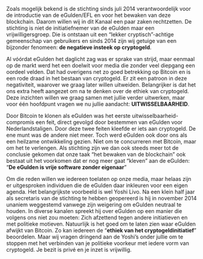 Zoals mogelijk bekend is de stichting sinds juli 2014 verantwoordelijk voor de introductie van de eGulden/EFL en voor het bewaken van deze blockchain. Daarom willen wij in dit Kanaal een paar zaken rechtzetten. De stichting is niet de initiatiefnemer van de eGulden maar een vrijwilligersgroep. Die is ontstaan uit een “lekker cryptisch”-achtige gemeenschap van gebruikers en sinds 2014 zijn wij getuige van een bijzonder fenomeen:  **de negatieve insteek op cryptogeld**.

Al vóórdat eGulden het daglicht zag was er sprake van strijd, maar eenmaal op de markt werd het een doelwit voor media die zonder veel diepgang een oordeel velden. Dat had overigens net zo goed betrekking op Bitcoin en is een rode draad in het bestaan van cryptogeld. Er zit een patroon in deze negativiteit, waarover we graag later willen uitweiden. Belangrijker is dat het ons extra heeft aangezet om na te denken over de ethiek van cryptogeld. Deze inzichten willen we graag samen met jullie verder uitwerken, maar voor één hoofdpunt vragen we nu jullie aandacht: **UITWISSELBAARHEID**. 

Door Bitcoin te klonen als eGulden was het eerste uitwisselbaarheid-compromis een feit, direct gevolgd door bestemmen van eGulden voor Nederlandstaligen. Door deze twee feiten kleefde er iets aan cryptogeld. De ene munt was de andere niet meer. Toch werd eGulden ook door ons als een heilzame ontwikkeling gezien. Niet om te concurreren met Bitcoin, maar om het te verlengen. Als stichting zijn we dan ook steeds meer tot de conclusie gekomen dat onze taak “het bewaken van de blockchain” ook bestaat uit het voorkomen dat er nog meer gaat “kleven” aan de eGulden: “**De eGulden is vrije software zonder eigenaar**”

Om die reden willen we iedereen toelaten op onze media, maar helaas zijn er uitgesproken individuen die de eGulden daar inkleuren voor een eigen agenda. Het belangrijkste voorbeeld is wel Yoshi Livo. Na een klein half jaar als secretaris van de stichting te hebben geopereerd is hij in november 2014 unaniem weggestemd vanwege zijn weigering om eGulden neutraal te houden. In diverse kanalen spreekt hij over eGulden op een manier die volgens ons niet zou moeten:  Zich afzettend tegen andere initiatieven en met politieke motieven. Natuurlijk is het goed om te laten zien waar eGulden afwijkt van Bitcoin. Zo kan iedereen de “**ethiek van het cryptogeldinitiatief**” beoordelen. Maar wij vragen dringend aan de Yoshi’s onder jullie om te stoppen met het verbinden van je politieke voorkeur met iedere vorm van cryptogeld. Je bezit is privé en je inzet is vrijwillig.
